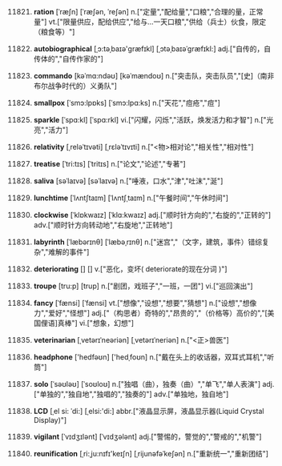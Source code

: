 11821. **ration**
[ˈræʃn]  [ˈræʃən, ˈreʃən]
n.["定量","配给量","口粮","合理的量，正常量"]  vt.["限量供应，配给供应","给与…一天口粮","供给（兵士）伙食，限定（粮食等）"]  

11822. **autobiographical**
[ˌɔ:təˌbaɪə'ɡræfɪkl]  [ˌɔtəˌbaɪəˈɡræfɪkl:]
adj.["自传的，自传体的","自传作家的"]  

11823. **commando**
[kəˈmɑ:ndəʊ]  [kəˈmændoʊ]
n.["突击队，突击队员","[史]（南非布尔战争时代的）义勇队"]  

11824. **smallpox**
[ˈsmɔ:lpɒks]  [ˈsmɔ:lpɑ:ks]
n.["天花","痘疮","痘"]  

11825. **sparkle**
[ˈspɑ:kl]  [ˈspɑ:rkl]
vi.["闪耀，闪烁","活跃，焕发活力和才智"]  n.["光亮","活力"]  

11826. **relativity**
[ˌreləˈtɪvəti]  [ˌrɛləˈtɪvɪti]
n.["<物>相对论","相关性","相对性"]  

11827. **treatise**
[ˈtri:tɪs]  [ˈtritɪs]
n.["论文","论述","专著"]  

11828. **saliva**
[səˈlaɪvə]  [səˈlaɪvə]
n.["唾液，口水","津","吐沫","涎"]  

11829. **lunchtime**
[ˈlʌntʃtaɪm]  [ˈlʌntʃˌtaɪm]
n.["午餐时间","午休时间"]  

11830. **clockwise**
[ˈklɒkwaɪz]  [ˈklɑ:kwaɪz]
adj.["顺时针方向的","右旋的","正转的"]  adv.["顺时针方向转动地","右旋地","正转地"]  

11831. **labyrinth**
[ˈlæbərɪnθ]  [ˈlæbəˌrɪnθ]
n.["迷宫","（文字，建筑，事件）错综复杂","难解的事件"]  

11832. **deteriorating**
[]  []
v.["恶化，变坏( deteriorate的现在分词 )"]  

11833. **troupe**
[tru:p]  [trup]
n.["剧团，戏班子","一班，一团"]  vi.["巡回演出"]  

11834. **fancy**
[ˈfænsi]  [ˈfænsi]
vt.["想像","设想","想要","猜想"]  n.["设想","想像力","爱好","怪想"]  adj.["（构思者）奇特的","昂贵的","（价格等）高价的","[美国俚语]真棒"]  vi.["想象，幻想"]  

11835. **veterinarian**
[ˌvetərɪˈneəriən]  [ˌvetərɪˈneriən]
n.["<正>兽医"]  

11836. **headphone**
['hedfəʊn]  ['hedˌfoʊn]
n.["戴在头上的收话器，双耳式耳机","听筒"]  

11837. **solo**
[ˈsəʊləʊ]  [ˈsoʊloʊ]
n.["独唱（曲），独奏（曲）","单飞","单人表演"]  adj.["单独的","独自地","独唱的","独奏的"]  adv.["单独地，独自地"]  

11838. **LCD**
[ˌel si: ˈdi:]  [ˌelsi:'di:]
abbr.["液晶显示屏，液晶显示器(Liquid Crystal Display)"]  

11839. **vigilant**
[ˈvɪdʒɪlənt]  [ˈvɪdʒələnt]
adj.["警惕的，警觉的","警戒的","机警"]  

11840. **reunification**
[ˌri:ˌju:nɪfɪ'keɪʃn]  [ˌrijunəfəˈkeʃən]
n.["重新统一","重新团结"]  


